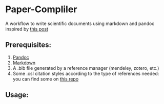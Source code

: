 # Paper-Compliler

A workflow to write  scientific documents using markdown and pandoc inspired by [this post](http://inundata.org/2012/12/04/how-to-ditch-word/)

## Prerequisites:

1. [Pandoc](http://http://pandoc.org/)
2.  [Markdown](http://daringfireball.net/projects/markdown/syntax)
3.  A .bib file generated by a reference manager (mendeley, zotero, etc.)
4.  Some .csl citation styles according to the type of references needed: you can find some on  [this repo](https://github.com/citation-style-language/styles)

## Usage:

 